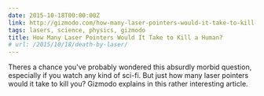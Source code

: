```yaml
---
date: 2015-10-18T00:00:00Z
link: http://gizmodo.com/how-many-laser-pointers-would-it-take-to-kill-a-human-1728253506
tags: lasers, science, physics, gizmodo
title: How Many Laser Pointers Would It Take to Kill a Human?
# url: /2015/10/18/death-by-laser/
---
```


Theres a chance you've probably wondered this absurdly morbid question, especially if you watch any kind of sci-fi. But just how many laser pointers would it take to kill you? Gizmodo explains in this rather interesting article.